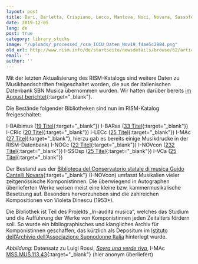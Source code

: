 ```yaml
---
layout: post
title: Bari, Barletta, Crispiano, Lecco, Mantova, Noci, Novara, Sassoferrato und Vercelli
date: 2019-12-05
lang: de
post: true
category: library_stocks
image: "/uploads/_processed_/csm_ICCU_Daten_Nov19_f4ae5c2984.png"
old_url: http://www.rism.info/de/startseite/newsdetails/browse/62/article/64/bari-barletta-crispiano-lecco-mantova-noci-novara-sassoferrato-and-vercelli.html
email: ''
author: ''
---
```



Mit der letzten Aktualisierung des RISM-Katalogs sind weitere Daten zu Musikhandschriften freigeschaltet worden, die aus der italienischen Datenbank SBN Musica übernommen wurden. Wir hatten darüber bereits [im August berichtet](/self_representation/2019/08/08/new-music-manuscripts-from-italy-iccu-in-rism.html){:target="_blank"}.

Die Bestände folgender Bibliotheken sind nun im RISM-Katalog freigeschaltet:

I-BAibimus ([19 Titel](https://opac.rism.info/search?View=rism&siglum=I-BAibimus){:target="_blank"})
I-BARas ([33 Titel](https://opac.rism.info/search?View=rism&siglum=I-BARas){:target="_blank"})
I-CRIc ([20 Titel](https://opac.rism.info/search?View=rism&siglum=I-CRIc){:target="_blank"})
I-LECc ([25 Titel](https://opac.rism.info/search?View=rism&siglum=I-LECc){:target="_blank"})
I-MAc ([27 Titel](https://opac.rism.info/search?View=rism&siglum=I-MAc){:target="_blank"}, hierzu gab es bereits einige Musikdrucke in der RISM-Datenbank)
I-NOCc ([22 Titel](https://opac.rism.info/search?View=rism&siglum=I-NOCc){:target="_blank"})
I-NOVcon ([232 Titel](https://opac.rism.info/search?View=rism&siglum=I-NOVcon){:target="_blank"})
I-SSOsp ([25 Titel](https://opac.rism.info/search?View=rism&siglum=I-SSOsp){:target="_blank"})
I-VCa ([25 Titel](https://opac.rism.info/search?View=rism&siglum=I-VCa){:target="_blank"})

Der Bestand aus der [Biblioteca del Conservatorio statale di musica Guido Cantelli Novara](https://consno.it/biblioteca/){:target="_blank"} (I-NOVcon) umfasst Musikalien vieler zeitgenössische Komponistinnen. Die überwiegend in Autographen überlieferten Werke weisen meist eine kleine bzw. kammermusikalische Besetzung auf. Besonders hervorzuheben sind die zahlreichen Kompositionen von Violeta Dinescu (1953\*).

Die Bibliothek ist Teil des Projekts „In-audita musica“, welches das Studium und die Aufführung der Werke von Komponistinnen jeden Zeitalters fördern soll. So wurde ein bibliographisches und klangliches Archiv für Komponistinnen geschaffen, das kürzlich als Depositum im [Istituto dell’Archivio dell‘Associazione Suonodonne Italia](http://inauditamusica.consno.it/ "external-link-new-window") hinterlegt wurde.


_Abbildung_: Datensatz zu Luigi Rossi, [_Sovra una verde riva_](https://opac.rism.info/search?id=850736349&View=rism), I-MAc [MSS.MUS.113.43](http://id.sbn.it/bid/MSM0141670){:target="_blank"} (hier anonym überliefert)



<script type="text/javascript">var switchTo5x=true;</script><script type="text/javascript" src="http://w.sharethis.com/button/buttons.js"></script><script type="text/javascript">stLight.options({publisher: "9b601438-1ce1-49d8-bfd7-9cff5df54c17", doNotHash: false, doNotCopy: false, hashAddressBar: false});</script>